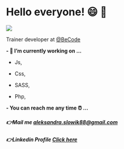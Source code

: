 # Hello everyone! :smile: :wave:

<img src="https://i.pinimg.com/originals/f8/51/6b/f8516b9c0ee5497018254b2750042240.gif">



Trainer developer at [@BeCode](https://becode.org/) 



**- 🔭 I’m currently working on ...**

  
- Js, 
      
- Css,
      
- SASS, 
      
- Php,


**- You can reach me any time :alarm_clock: ...**


##### :point_right:Mail me [aleksandra.slowik88@gmail.com]()


##### :point_right:Linkedin Profile [Click here](https://www.linkedin.com/in/aleksandra-slowik-dev/)

